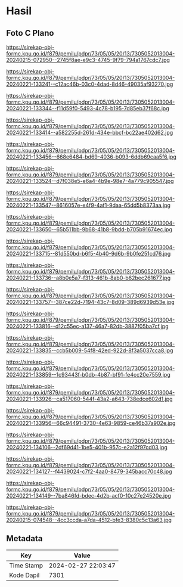 # Hasil

## Foto C Plano

https://sirekap-obj-formc.kpu.go.id/f879/pemilu/pdpr/73/05/05/20/13/7305052013004-20240215-072950--2745f8ae-e9c3-4745-9f79-794a1767cdc7.jpg

https://sirekap-obj-formc.kpu.go.id/f879/pemilu/pdpr/73/05/05/20/13/7305052013004-20240221-133241--c12ac46b-03c0-4dad-8d46-49035af93270.jpg

https://sirekap-obj-formc.kpu.go.id/f879/pemilu/pdpr/73/05/05/20/13/7305052013004-20240221-133344--f11d59f0-5493-4c78-b195-7d85eb37f68c.jpg

https://sirekap-obj-formc.kpu.go.id/f879/pemilu/pdpr/73/05/05/20/13/7305052013004-20240221-133414--a582255d-261d-434e-bbcf-bc22ae402d62.jpg

https://sirekap-obj-formc.kpu.go.id/f879/pemilu/pdpr/73/05/05/20/13/7305052013004-20240221-133456--668e6484-bd69-4036-b093-6ddb69caa5f6.jpg

https://sirekap-obj-formc.kpu.go.id/f879/pemilu/pdpr/73/05/05/20/13/7305052013004-20240221-133524--d7f038e5-e6a4-4b9e-98e7-4a779c905547.jpg

https://sirekap-obj-formc.kpu.go.id/f879/pemilu/pdpr/73/05/05/20/13/7305052013004-20240221-133547--8616057e-e4f9-4af1-9daa-65dd5b8373aa.jpg

https://sirekap-obj-formc.kpu.go.id/f879/pemilu/pdpr/73/05/05/20/13/7305052013004-20240221-133650--65b511bb-9b68-41b8-9bdd-b705b91674ec.jpg

https://sirekap-obj-formc.kpu.go.id/f879/pemilu/pdpr/73/05/05/20/13/7305052013004-20240221-133715--81d550bd-b6f5-4b40-9d6b-9b0fe251cd76.jpg

https://sirekap-obj-formc.kpu.go.id/f879/pemilu/pdpr/73/05/05/20/13/7305052013004-20240221-133736--a8b0e5a7-f313-461b-8ab0-b62bec261677.jpg

https://sirekap-obj-formc.kpu.go.id/f879/pemilu/pdpr/73/05/05/20/13/7305052013004-20240221-133757--387ce22d-7194-43c7-8d09-389d6939d53e.jpg

https://sirekap-obj-formc.kpu.go.id/f879/pemilu/pdpr/73/05/05/20/13/7305052013004-20240221-133816--d12c55ec-a137-46a7-82db-3887f05ba7cf.jpg

https://sirekap-obj-formc.kpu.go.id/f879/pemilu/pdpr/73/05/05/20/13/7305052013004-20240221-133835--ccb5b009-54f8-42ed-922d-8f3a5037cca8.jpg

https://sirekap-obj-formc.kpu.go.id/f879/pemilu/pdpr/73/05/05/20/13/7305052013004-20240221-133859--1c93443f-b0db-4b87-bf91-fe4cc20e7559.jpg

https://sirekap-obj-formc.kpu.go.id/f879/pemilu/pdpr/73/05/05/20/13/7305052013004-20240221-133926--ca517060-544f-43a2-a643-738edce602d1.jpg

https://sirekap-obj-formc.kpu.go.id/f879/pemilu/pdpr/73/05/05/20/13/7305052013004-20240221-133956--66c94491-3730-4e63-9859-ce46b37a902e.jpg

https://sirekap-obj-formc.kpu.go.id/f879/pemilu/pdpr/73/05/05/20/13/7305052013004-20240221-134106--2df69d41-1be5-401b-957c-e2a12f97cd03.jpg

https://sirekap-obj-formc.kpu.go.id/f879/pemilu/pdpr/73/05/05/20/13/7305052013004-20240221-134127--f4439024-c7f2-4aa0-8479-345bacc70c48.jpg

https://sirekap-obj-formc.kpu.go.id/f879/pemilu/pdpr/73/05/05/20/13/7305052013004-20240221-134149--7ba846fd-bdec-4d2b-acf0-10c27e24520e.jpg

https://sirekap-obj-formc.kpu.go.id/f879/pemilu/pdpr/73/05/05/20/13/7305052013004-20240215-074548--4cc3ccda-a7da-4512-bfe3-8380c5c13a63.jpg


## Metadata

| Key        | Value               |
| ---------- | ------------------- |
| Time Stamp | 2024-02-27 22:03:47 |
| Kode Dapil | 7301                |



